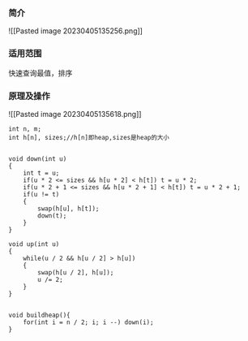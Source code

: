### 简介

![[Pasted image 20230405135256.png]]


### 适用范围

快速查询最值，排序




###  原理及操作


![[Pasted image 20230405135618.png]]


```c\c++
int n, m;
int h[n], sizes;//h[n]即heap,sizes是heap的大小


void down(int u)
{
    int t = u;
    if(u * 2 <= sizes && h[u * 2] < h[t]) t = u * 2;
    if(u * 2 + 1 <= sizes && h[u * 2 + 1] < h[t]) t = u * 2 + 1;
    if(u != t)
    {
        swap(h[u], h[t]);  
        down(t);
    }
}

void up(int u)
{
    while(u / 2 && h[u / 2] > h[u])
    {
        swap(h[u / 2], h[u]);
        u /= 2;
    }
}


void buildheap(){
	for(int i = n / 2; i; i --) down(i);
}

```